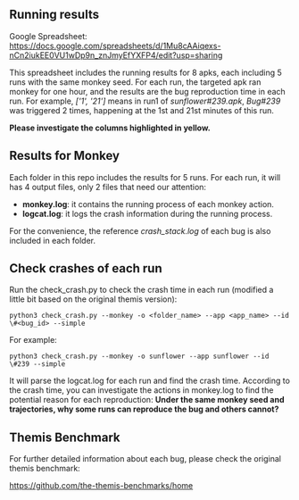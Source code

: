 ## Running results

Google Spreadsheet: https://docs.google.com/spreadsheets/d/1Mu8cAAiqexs-nCn2iukEE0VU1wDp9n_znJmyEfYXFP4/edit?usp=sharing

This spreadsheet includes the running results for 8 apks, each including 5 runs with the same monkey seed. For each run, the targeted apk ran monkey for one hour, and the results are the bug reproduction time in each run. For example, _['1', '21']_ means in run1 of _sunflower#239.apk_, _Bug#239_ was triggered 2 times, happening at the 1st and 21st minutes of this run. 

__Please investigate the columns highlighted in yellow.__

## Results for Monkey

Each folder in this repo includes the results for 5 runs. For each run, it will has 4 output files, only 2 files that need our attention:

* __monkey.log__: it contains the running process of each monkey action.
* __logcat.log__: it logs the crash information during the running process.

For the convenience, the reference _crash_stack.log_ of each bug is also included in each folder.

## Check crashes of each run

Run the check_crash.py to check the crash time in each run (modified a little bit based on the original themis version):

`python3 check_crash.py --monkey -o <folder_name> --app <app_name> --id \#<bug_id> --simple`

For example:

`python3 check_crash.py --monkey -o sunflower --app sunflower --id \#239 --simple`

It will parse the logcat.log for each run and find the crash time. According to the crash time, you can investigate the actions in monkey.log to find the potential reason for each reproduction: __Under the same monkey seed and trajectories, why some runs can reproduce the bug and others cannot?__

## Themis Benchmark
For further detailed information about each bug, please check the original themis benchmark: 

https://github.com/the-themis-benchmarks/home
